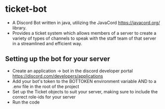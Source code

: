 # ticket-bot
- A Discord Bot written in java, utilizing the JavaCord https://javacord.org/ library.
- Provides a ticket system which allows members of a server to create a variety of types of channels to speak with the staff team of that server in a streamlined and efficient way.

## Setting up the bot for your server

- Create an application -> bot in the discord developer portal https://discord.com/developers/applications
- Add your bot's token to the BOTTOKEN environment variable AND to a .env file in the root of the project
- Set up the Ticket objects to suit your server, making sure to include the correct role-ids for your server
- Run the code
